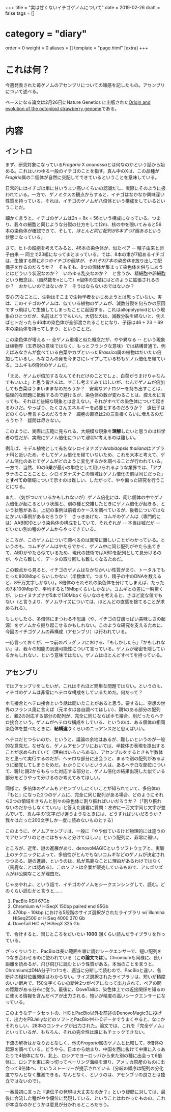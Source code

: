+++
title = "実は甘くないイチゴゲノムについて"
date = 2019-02-26
draft = false
tags = []
# category = "diary"
order = 0
weight = 0
aliases = []
template = "page.html"
[extra]
+++

# これは何？

今週発表された苺ゲノムのアセンブリについての雑感を記したもの。アセンブリについて述べる。

ベースになる論文は2月26日にNature Genetics に出版された[Origin and evolution of the octoploid strawberry genome](https://www.nature.com/articles/s41588-019-0356-4)である。

<!-- more -->

# 内容


## イントロ

まず、研究対象になっている<i>Fragaria</i> X <i>ananassa</i>とは何なのかという話から始める。これはいわゆる一般のイチゴのことを指す。真ん中のXは、この品種が<i>Fragiria</i>属の二個体が自然に交配してできているということを意味している。

日常的にはイチゴは単に甘いうまい高いくらいの認識だし、実際にそのように扱われている。一方で、ゲノミクスの観点からすると、イチゴはなかなか興味深い性質を持っている。それは、イチゴのゲノムが八倍体という構成をしているということだ。

細かく言うと、イチゴのゲノムは2n = 8x = 56という構成になっている。つまり、我々の細胞と同じような分裂の仕方をして(2n)、核の中を覗いてみると56本の染色体が確認できて、そして、*ほとんど同じ配列が8本ずつ7組ある*という状態になっている。

さて、ヒトの細胞を考えてみると、46本の染色体が、似たペア -- 精子由来と卵子由来 -- 同士で23組になってまとまっている。では、8本の束が7組あるイチゴは、生殖する際に*8つのイチゴの個体が、それぞれ7本の染色体を*放り出して配偶子を作るのだろうか？　そもそも、8つの個体が集まって染色体を供与しあうとはどういう状況なのか？　いわゆる乱交なのか？　と言うか、精細胞や卵細胞という概念は、（自然数をnとして）n個体の生殖にはどのように拡張されるのか？　おかしいのではないか？　そうはならないのではないか？

安心(?)なことに、生物はそこまで生物学者をいじめようとは思っていない。実は、このイチゴのゲノムは、似ている植物のゲノムが、減数分裂を何らかの原因ですっ飛ばして生殖してしまったことに起因する。これはallopolyploidという現象のひとつだが、名前はどうでもいい。大切なのは、減数分裂を経ないと、例えばヒトだったら46本の染色体が全部渡されることになり、子孫は46 + 23 = 69本の染色体を持ってしまう、ということだ。

この染色体が増える -- 全ゲノム重複と似た概念だが、やや異なる -- という現象は植物界（五界説の意味ではなく、もっとフランクな意味）では結構普通で、例えばみなさんが食べている白菜やカブといった<i>Brassica</i>属の植物はだいたい倍加しているし、みなさんの鼻を今まさにレイプしている杉もゲノム倍化を経ている。コムギも6倍体のゲノムだ。

「まあ、ゲノムが倍加するなんてそれだけのことでしょ、白菜がうまけりゃなんでもいいよ」と思う皆さんは、すこし考えてみてほしいが、なんでゲノムが倍加しても白菜はうまいままなのだろうか？　安易なアナロジーを持ち出すことは、倫理的な問題に抵触するので避けるが、染色体の数が変わることは、控えめに言っても、それほど些細な現象とは言えない。それがすべての染色体について起きるわけだ。やっぱり、たくさんエネルギーを必要とするのだろうか？　遺伝子はどのくらい発言するのだろうか？　細胞の直径は2の三乗根くらいに増えるのだろうか？　疑問は尽きない。

このように、実際に広範に見られる、大規模な現象を**理解**したいと思うのは科学者の性だが、実際にゲノム倍化について*適切に*考えるのは難しい。

例えば、モデル植物として有名なシロイヌナズナ<i>Arabidopsis thaliana</i>はアブラナ科と近いため、そしてゲノム倍化を経ていないため、これを大本と考えて、ゲノム倍化のあとでゲノムがどのように変化するかを調べることが行われている。一方で、当然、10の6乗が最小の単位として用いられるような業界では、「アブラナのこことことと、シロイヌナズナこの領域はゲノム倍化の前は同じだった」と**すべての**領域について示すのは難しい、したがって、やや偏った研究を行うことになる。

また、（気がついているかもしれないが）ゲノム倍化には、同じ個体の中でゲノム倍化が起こるという状態と、別の種と交雑したときにゲノム倍化が起きる、という状態がある。上記の事例は前者のケースを調べているが、後者についてはなにかいい事例があるだろうか？　さっきあげた、コムギのゲノムは（専門的には）AABBDDという染色体の構成をしていて、それぞれが -- 本当は嘘だが -- だいたい別の種のゲノムからやってきている。

ところが、このゲノムについて調べるのは異常に難しいことがわかっている。というのも、コムギゲノムはやたらでかく、ゲノム中に同じ配列がやたら出てきて、ABDがやたら似ているため、現代の技術ではABDを配列として見分けるのが、やたら難しく、データの取り回しも難しくなるためだ。

この観点から見ると、イチゴのゲノムはなかなかいい性質があり、トータルでもたった800Mbpくらいしかない（半数体で。つまり、精子の中のDNAを数えると、8千万文字しかない）。8倍体のそれぞれの染色体を分けてしまえば、たったの7本100Mbpで、平均すると15Mbpくらいしかない。コムギとの差に一瞬驚くが、シロイヌナズナが5本で130Mbpくらいなのを考えると、さほど変な値でもない（と言うより、ゲノムサイズについては、ほとんどの直感を捨てることが求められる）。

もしかしたら、多倍体にまつわる不思議（や、イチゴの甘酸っぱい美味しさの起源）をゲノムから掘り起こせるかもしれない。このような研究を支えるために、今回のイチゴゲノムの再構成（アセンブリ）は行われている。

一応言っておくが、一つ前のパラグラフにおける、『もしかしたら』『かもしれない』は、我々の知能の到達可能性について言っている。ゲノムが秘密を隠しているかもしれない、という意味ではない。ゲノムはほとんどすべてを持っている。

## アセンブリ


ではアセンブリをしたいが、これはそれほど簡単な問題ではない。というのも、イチゴのゲノムは非常にヘテロな構成をしているためだ。何だって？

ホモ接合とヘテロ接合という話は聞いたことがあると思う。要するに、空想の世界のフランス風に言えば（元ネタは各自調べてほしい）、親1のある部分の配列と、親2の対応する部分の配列が、完全に同じならばホモ接合、別だったらヘテロ接合という。ゲノムがヘテロな構成をしている、というのは、ある個体の相同染色体を並べたときに、**結構違う**くらいのニュアンスだと思えばいい。

ヘテロだとつらいのか、というと、議論の余地はあるが、難しいというのが一般的な意見だ。なぜなら、ゲノムアセンブリにおいては、半数体の表現を提出することが求められていて（理由はいろいろある）、アセンブルをするときも半数体だと思って実行するのだが、ヘテロな部分に出会うと、まるで別の配列があるように錯覚してしまうためだ。わかりにくいという人は、あるヘテロな部位について、親1と親2からもらった対応する部分と、ゲノム倍化の結果出現した似ている部分をどうやって分けるのか考えてみてほしい。

同様に、多倍体のゲノムもアセンブリしにくいことが知られていて、多倍体の『もと』になった2つのゲノムに、完全に同じ配列がある場合、どのようにそれら2つの領域をきちんと別々の染色体に割り振ればいいだろうか？（「割り振れないのだからしなくていい」と答えた諸君に質問：*左右*に一万文字同じ文字が並んでいて、真ん中の1文字だけ違うようなときには、どうすればいいだろうか？　我々はたった200文字しか一度に読めないものとする）

このように、ゲノムアセンブリは、一般に『やや似ているけど物理的には違うのでアセンブリのときにはちゃんと分けてほしい』という配列に、非常に弱い。

ところが、近年、謎の進展があり、denovoMAGICというソフトウェアと、実験上のテクニックによって、多倍性がとんでもないコムギなどのゲノムが決定されつつある。謎の進展、というのは、私が馬鹿なことに理由があるわけではなく（馬鹿なことは認める）、このソフトは企業が販売しているもので、アルゴリズムが非公開なことが理由だ。


じゃあやれよ、という話で、イチゴのゲノムをシークエンシングして、読む。どのくらい読むかと言うと……

1. PacBio RSII 67Gb
2. Chromium w/ HiSeqX 150bp paired end 95Gb
3. 470bp - 10kbp における5段階のサイズ選択がされたライブラリ w/ illumina HiSeq2500 or HiSeq 4000 370 Gb
4. DoveTail HiC w/ HiSeqX 325 Gb

で、合計すると、同じところをだいたい **1000** 回くらい読んだライブラリを作っている。

ざっくりいうと、PacBioは長い範囲を雑に読むシークエンサーで、短い配列をつなぎ合わせるのに使われている（**この論文では**）。Chromiumも同様に、長い距離を読めるが、飛び飛びに読むという性質がある。本当のことを言うと、ChromiumはDNA分子1つ1つを、適当に分断して読むので、PacBioと違い、各断片の相対位置関係はわからない。サイズ選択されたライブラリは、短いが精度のいい断片で、150文字くらいの断片2つがペアになって出力されて、ペアの間の距離がある分布に従う。最後に、DoveTailは、染色体上での近接関係を知るのに使える情報を含んだペアが出力される、短いが精度の高いシークエンサーになっている。

このようなデータセットの、HiCとPacBio以外を前述のDenovoMagic3に投げて、出力をPBJellyなどのソフトとPacBioやHi-Cデータでうまくやると、なにかそれらしい、28本のコンティグが出力された。論文では、これを『完全ゲノム』といっているが、もちろん、それの完全性は誰にもチェックできない。


下流の解析はかなりおとなしく、他の<i>Fragaria</i>属のゲノムと比較して、8倍体の起源を調べている。どうやら、日本から始まり、中国を西に抜けて中東に入っあたりで4倍体になり、北上、ロシアでヨーロッパから来た別の種に出会って6倍体に、ロシアを東に突っ切ってベーリング海峡を渡り、アメリカ原産のものに出会って8倍体へ、というストーリーが提示されている（分岐の順序は配列の分化度でなんとなく推測できる。なんとなく、というのは、アセンブリの良さとは独立ではないので）。


一番最初に言った『遺伝子の発現は大丈夫なのか？』という疑問に対しては、最後に合流した種がやや優位に発現している、ということはわかったものの、これが本当なのかどうかは意見が分かれるところだろう。



